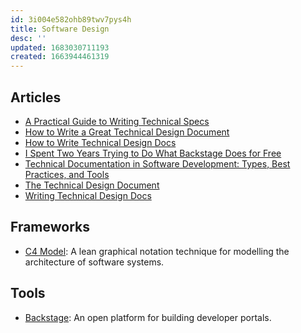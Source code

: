 ```yaml
---
id: 3i004e582ohb89twv7pys4h
title: Software Design
desc: ''
updated: 1683030711193
created: 1663944461319
---
```


## Articles

- [A Practical Guide to Writing Technical Specs](https://stackoverflow.blog/2020/04/06/a-practical-guide-to-writing-technical-specs/)
- [How to Write a Great Technical Design Document](https://www.range.co/blog/better-tech-specs)
- [How to Write Technical Design Docs](https://dev.to/mage_ai/how-to-write-technical-design-docs-c02)
- [I Spent Two Years Trying to Do What Backstage Does for Free](https://stackoverflow.blog/2022/09/19/i-spent-two-years-trying-to-do-what-backstage-does-for-free/)
- [Technical Documentation in Software Development: Types, Best Practices, and Tools](https://www.altexsoft.com/blog/business/technical-documentation-in-software-development-types-best-practices-and-tools/)
- [The Technical Design Document](https://dlorenzolaguno17.github.io/TDD/)
- [Writing Technical Design Docs](https://medium.com/machine-words/writing-technical-design-docs-71f446e42f2e)

## Frameworks

- [C4 Model](https://c4model.com/): A lean graphical notation technique for modelling the architecture of software systems.

## Tools

- [Backstage](https://backstage.io/): An open platform for building developer portals.
